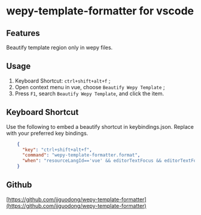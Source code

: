 # wepy-template-formatter for vscode

## Features

Beautify template region only in wepy files.


## Usage

1. Keyboard Shortcut: `ctrl+shift+alt+f` ;
2. Open context menu in vue, choose `Beautify Wepy Template` ;
3. Press `F1`, search `Beautify Wepy Template`, and click the item.


## Keyboard Shortcut

Use the following to embed a beautify shortcut in keybindings.json. Replace with your preferred key bindings.

```json
    {
      "key": "ctrl+shift+alt+f",          
      "command": "wepy-template-formatter.format",
      "when": "resourceLangId=='vue' && editorTextFocus && editorTextFocus && !editorReadonly" 
    }
```

## Github
[https://github.com/jjguodong/wepy-template-formatter](https://github.com/jjguodong/wepy-template-formatter)
